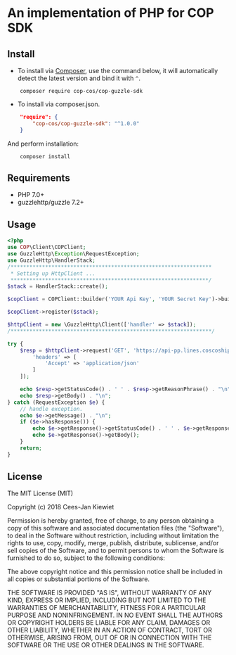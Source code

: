 # An implementation of PHP for COP SDK


## Install

* To install via [Composer](http://getcomposer.org/), use the command below, it will automatically detect the latest version and bind it with `^`.

```shell
	composer require cop-cos/cop-guzzle-sdk
```

* To install via composer.json.

```json
    "require": {
        "cop-cos/cop-guzzle-sdk": "^1.0.0"
    }
```
And perform installation:

```shell
	composer install
```

## Requirements

+ PHP 7.0+
+ guzzlehttp/guzzle 7.2+

## Usage


```php
<?php
use COP\Client\COPClient;
use GuzzleHttp\Exception\RequestException;
use GuzzleHttp\HandlerStack;
/****************************************************************
 * Setting up HttpClient ...
 ***************************************************************/
$stack = HandlerStack::create();

$copClient = COPClient::builder('YOUR Api Key', 'YOUR Secret Key')->build();

$copClient->register($stack);

$httpClient = new \GuzzleHttp\Client(['handler' => $stack]);
/****************************************************************/

try {
    $resp = $httpClient->request('GET', 'https://api-pp.lines.coscoshipping.com/service/info/tracking/6103622780?numberType=bl', [ // replace with actual URL
        'headers' => [
            'Accept' => 'application/json'
        ]
    ]);

    echo $resp->getStatusCode() . ' ' . $resp->getReasonPhrase() . "\n";
    echo $resp->getBody() . "\n";
} catch (RequestException $e) {
    // handle exception.
    echo $e->getMessage() . "\n";
    if ($e->hasResponse()) {
        echo $e->getResponse()->getStatusCode() . ' ' . $e->getResponse()->getReasonPhrase() . "\n";
        echo $e->getResponse()->getBody();
    }
    return;
}
```

## License

The MIT License (MIT)

Copyright (c) 2018 Cees-Jan Kiewiet

Permission is hereby granted, free of charge, to any person obtaining a copy
of this software and associated documentation files (the "Software"), to deal
in the Software without restriction, including without limitation the rights
to use, copy, modify, merge, publish, distribute, sublicense, and/or sell
copies of the Software, and to permit persons to whom the Software is
furnished to do so, subject to the following conditions:

The above copyright notice and this permission notice shall be included in all
copies or substantial portions of the Software.

THE SOFTWARE IS PROVIDED "AS IS", WITHOUT WARRANTY OF ANY KIND, EXPRESS OR
IMPLIED, INCLUDING BUT NOT LIMITED TO THE WARRANTIES OF MERCHANTABILITY,
FITNESS FOR A PARTICULAR PURPOSE AND NONINFRINGEMENT. IN NO EVENT SHALL THE
AUTHORS OR COPYRIGHT HOLDERS BE LIABLE FOR ANY CLAIM, DAMAGES OR OTHER
LIABILITY, WHETHER IN AN ACTION OF CONTRACT, TORT OR OTHERWISE, ARISING FROM,
OUT OF OR IN CONNECTION WITH THE SOFTWARE OR THE USE OR OTHER DEALINGS IN THE
SOFTWARE.
